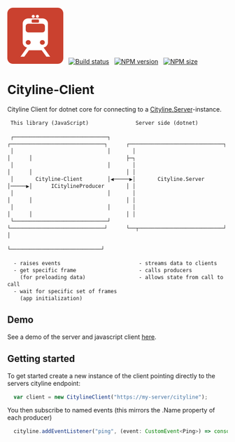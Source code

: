![](https://raw.githubusercontent.com/poulfoged/Cityline.Client/master/icon.png) &nbsp; 
[![Build status](https://ci.appveyor.com/api/projects/status/alo6m88g5titnq5r?svg=true)](https://ci.appveyor.com/project/poulfoged/cityline-client) &nbsp; 
[![NPM version](https://img.shields.io/npm/v/cityline-client)](https://www.npmjs.com/package/cityline-client) &nbsp;
[![NPM size](https://img.shields.io/bundlephobia/minzip/cityline-client)](https://www.npmjs.com/package/cityline-client) &nbsp;

# Cityline-Client

Cityline Client for dotnet core for connecting to a [Cityline.Server](https://github.com/poulfoged/Cityline.Server)-instance.

```
 This library (JavaScript)               Server side (dotnet)

 ┌──────────────────────────────┐       ┌──────────────────────────────┐      ┌──────────────────────────────┐
 │                              │       │                              │      │                              ├─┐
 │                              │       │                              │      │                              │ │
 │       Cityline-Client        │◀─────▶│       Cityline.Server        │─────▶│      ICitylineProducer       │ │
 │                              │       │                              │      │                              │ │
 │                              │       │                              │      │                              │ │
 └──────────────────────────────┘       └──────────────────────────────┘      └──┬───────────────────────────┘ │
                                                                                 └─────────────────────────────┘

  - raises events                         - streams data to clients
  - get specific frame                    - calls producers
    (for preloading data)                 - allows state from call to call
  - wait for specific set of frames
    (app initialization)
```

## Demo

See a demo of the server and javascript client [here](https://poulfoged.github.io/Cityline-Chat).

## Getting started

To get started create a new instance of the client pointing directly to the servers cityline endpoint:

```typescript
  var client = new CitylineClient("https://my-server/cityline");
```

You then subscribe to named events (this mirrors the .Name property of each producer)

```typescript
  cityline.addEventListener("ping", (event: CustomEvent<Ping>) => console.log("ping"));
```